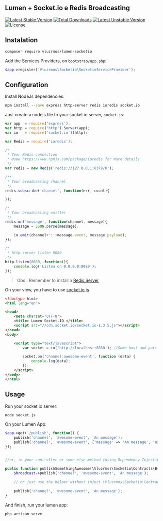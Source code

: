## Lumen + Socket.io e Redis Broadcasting
[![Latest Stable Version](https://poser.pugx.org/vluzrmos/lumen-socketio/v/stable)](https://packagist.org/packages/vluzrmos/lumen-socketio) [![Total Downloads](https://poser.pugx.org/vluzrmos/lumen-socketio/downloads)](https://packagist.org/packages/vluzrmos/lumen-socketio) [![Latest Unstable Version](https://poser.pugx.org/vluzrmos/lumen-socketio/v/unstable)](https://packagist.org/packages/vluzrmos/lumen-socketio) [![License](https://poser.pugx.org/vluzrmos/lumen-socketio/license)](https://packagist.org/packages/vluzrmos/lumen-socketio)


## Instalation

```bash
composer require vluzrmos/lumen-socketio
```

Add the Services Providers, on <code>bootstrap/app.php</code>:
```php 
$app->register('Vluzrmos\Socketio\SocketioServiceProvider');
```

## Configuration

Install NodeJs dependencies:

```bash
npm install --save express http-server redis ioredis socket.io
```

Just create a nodejs file to your socket.io server, <code>socket.js</code>:

```javascript
var app  = require('express');
var http = require('http').Server(app);
var io   = require('socket.io')(http);

var Redis = require('ioredis');

/*
 * Your Redis connection
 * @see https://www.npmjs.com/package/ioredis for more details
 */
var redis = new Redis('redis://127.0.0.1:6379/0'); 

/**
 * Your broadcasting channel
 */
redis.subscribe('channel', function(err, count){

});

/*
 * Your broadcasting emitter
 */
redis.on('message', function(channel, message){
	message = JSON.parse(message);

	io.emit(channel+':'+message.event, message.payload);
});

/*
 * http server listen 8080
 */
http.listen(8080, function(){
	console.log('Listen on 0.0.0.0:8080');
});

```
> Obs.: Remember to install a [Redis Server](http://redis.io)

On your view, you have to use [socket.io.js](http://socket.io/download/)

```html
<!doctype html>
<html lang="en">

<head>
    <meta charset="UTF-8">
    <title> Lumen Socket.IO </title>
    <script src="//cdn.socket.io/socket.io-1.3.5.js"></script>
</head>
<body>

    <script type="text/javascript">
        var socket = io('http://localhost:8080'); //Some host and port configured in socket.js

        socket.on('channel:awesome-event', function (data) {
            console.log(data);
        });
    </script>
</body>
</html>
```

## Usage

Run your socket.io server:

```bash
node socket.js
```

On your Lumen App:
```php
$app->get('/publish', function() {
    publish('channel', 'awesome-event', 'An message');
    publish('channel', 'awesome-event', ['message' => 'An message', 'user' => \App\User::first()]);
});


//or, in your controller or some else method (using Dependency Injection)

public function publishSomethingAwesome(\Vluzrmos\Socketio\Contracts\Broadcast $broadcast){
    $broadcast->publish('channel', 'awesome-event', 'An message');
    
    // or just use the helper without inject \Vluzrmos\Socketio\Contracts\Broadcast
    
    publish('channel', 'awesome-event', 'An message');
}

```

And finish, run your lumen app:

```bash
php artisan serve
```
